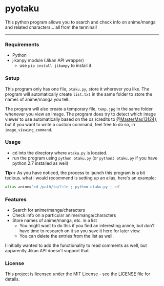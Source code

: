 # pyotaku

This python program allows you to search and check info on anime/manga and related characters... all from the terminal!

---
### Requirements
- Python
- jikanpy module (Jikan API wrapper)
    - use `pip install jikanpy` to install it

### Setup
This program only has one file, `otaku.py`, store it wherever you like.
The program will automatically create `list.txt` in the same folder to store the names of anime/manga you tell.

The program will also create a temporary file, `temp.jpg` in the same folder whenever you view an image. The program does try to detect which image viewer to use automatically based on the os (credits to [@MasterMax13124](https://github.com/MasterMax13124)), but if you want to write a custom command, feel free to do so, in `image_viewing_command`.

### Usage 
- cd into the directory where `otaku.py` is located.
- run the program using `python otaku.py` (or `python3 otaku.py` if you have python 2.7 installed as well)

**Tip**-> As you have noticed, the process to launch this program is a bit tedious. what i would recommend is setting up an alias, here's an example:
```bash
alias anime='cd /path/to/file ; python otaku.py ; cd'
```

### Features

- Search for anime/manga/characters
- Check info on a particular anime/manga/characters
- Store names of anime/manga, etc. in a list
    - You might want to do this if you find an interesting anime, but don't have time to research on it so you save it here for later view.
    - You can delete the entries from the list as well. 

I initially wanted to add the functionality to read comments as well, but apparently Jikan API doesn't support that.

### License

This project is licensed under the MIT License - see the [LICENSE](https://github.com/MetaStag/pyotaku/blob/main/LICENSE) file for details.
